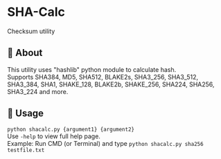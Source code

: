 # SHA-Calc
Checksum utility
## 🧾 About
This utility uses "hashlib" python module to calculate hash.<br>
Supports SHA384, MD5, SHA512, BLAKE2s, SHA3_256, SHA3_512, SHA3_384, SHA1, SHAKE_128, BLAKE2b, SHAKE_256, SHA224, SHA256, SHA3_224 and more.
## 🔧 Usage
`python shacalc.py {argument1} {argument2}`<br>
Use `-help` to view full help page.<br>
Example: Run CMD (or Terminal) and type `python shacalc.py sha256 testfile.txt`
